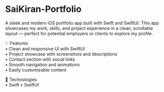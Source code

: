 # SaiKiran-Portfolio
A sleek and modern iOS portfolio app built with Swift and SwiftUI. This app showcases my work, skills, and project experience in a clean, scrollable layout — perfect for potential employers or clients to explore my profile.

✨ Features                                                                                                                             
•	Clean and responsive UI with SwiftUI                                                                                                                                                   
•	Project showcase with screenshots and descriptions                                                                                                                                     
•	Contact section with social links                                                                                                                                                      
•	Smooth navigation and animations                                                                                                                                                       
•	Easily customizable content                                                                                                                                                            
  
📱 Technologies                                                                                                                                                                          
•	Swift                                                                                                                                                                                  • SwiftUI
